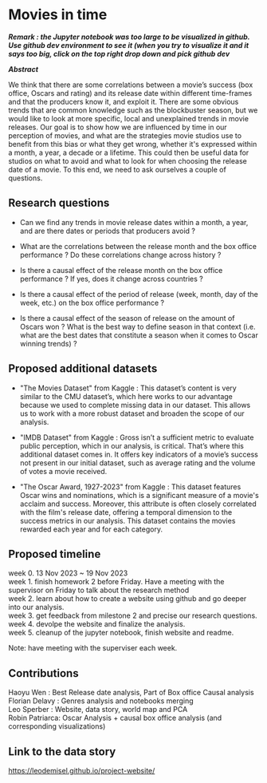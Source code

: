 # Movies in time

***Remark : the Jupyter notebook was too large to be visualized in github. Use github dev environment to see it (when you try to visualize it and it says too big, click on the top right drop down and pick github dev***

***Abstract***

We think that there are some correlations between a movie’s success (box office, Oscars and rating) and its release date within different time-frames and that the producers know it, and exploit it. There are some obvious trends that are common knowledge such as the blockbuster season, but we would like to look at more specific, local and unexplained trends in movie releases. Our goal is to show how we are influenced by time in our perception of movies, and what are the strategies movie studios use to benefit from this bias or what they get wrong, whether it's expressed within a month, a year, a decade or a lifetime. This could then be useful data for studios on what to avoid and what to look for when choosing the release date of a movie. To this end, we need to ask ourselves a couple of questions.


## Research questions

- Can we find any trends in movie release dates within a month, a year, and are there dates or periods that producers avoid ?

- What are the correlations between the release month and the box office performance ? Do these correlations change across history ? 

- Is there a causal effect of the release month on the box office performance ? If yes, does it change across countries ? 

- Is there a causal effect of the period of release (week, month, day of the week, etc.) on the box office performance ? 

- Is there a causal effect of the season of release on the amount of Oscars won ? What is the best way to define season in that context (i.e. what are the best dates that constitute a season when it comes to Oscar winning trends) ?


## Proposed additional datasets
- "The Movies Dataset" from Kaggle : This dataset’s content is very similar to the CMU dataset’s, which here works to our advantage because we used to complete missing data in our dataset. This allows us to work with a more robust dataset and broaden the scope of our analysis.

- "IMDB Dataset" from Kaggle : Gross isn’t a sufficient metric to evaluate public perception, which in our analysis, is critical. That’s where this additional dataset comes in. It offers key indicators of a movie’s success not present in our initial dataset, such as average rating and the volume of votes a movie received.

- "The Oscar Award, 1927-2023" from Kaggle : This dataset features Oscar wins and nominations, which is a significant measure of a movie's acclaim and success. Moreover, this attribute is often closely correlated with the film's release date, offering a temporal dimension to the success metrics in our analysis. This dataset contains the movies rewarded each year and for each category.



## Proposed timeline

week 0. 13 Nov 2023 ~ 19 Nov 2023\
week 1. finish homework 2 before Friday. Have a meeting with the supervisor on Friday to talk about the research method\
week 2. learn about how to create a website using github and go deeper into our analysis. \
week 3. get feedback from milestone 2 and precise our research questions. \
week 4. devolpe the website and finalize the analysis. \
week 5. cleanup of the jupyter notebook, finish website and readme.

Note: have meeting with the superviser each week.


## Contributions
Haoyu Wen : Best Release date analysis, Part of Box office Causal analysis \
Florian Delavy : Genres analysis and notebooks merging \
Leo Sperber : Website, data story, world map and PCA \
Robin Patriarca: Oscar Analysis + causal box office analysis (and corresponding visualizations)

## Link to the data story

https://leodemisel.github.io/project-website/
